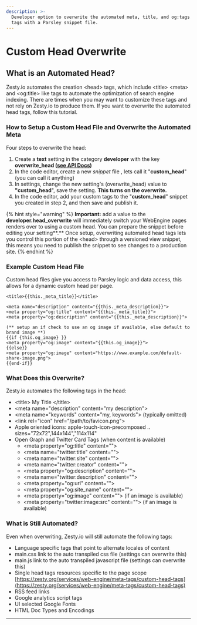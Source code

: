 ```yaml
---
description: >-
  Developer option to overwrite the automated meta, title, and og:tags <head>
  tags with a Parsley snippet file.
---
```


# Custom Head Overwrite

## What is an Automated Head?

Zesty.io automates the creation &lt;head&gt; tags, which include &lt;title&gt; &lt;meta&gt; and &lt;og:title&gt; like tags to automate the optimization of search engine indexing. There are times when you may want to customize these tags and not rely on Zesty.io to produce them. If you want to overwrite the automated head tags, follow this tutorial.

### How to Setup a Custom Head File and Overwrite the Automated Meta

Four steps to overwrite the head:

1. Create a **text** setting in the category **developer** with the key **overwrite\_head \(**[**see API Docs**](https://instances-api.zesty.org/?version=latest#588eccb2-8f3a-482d-b2dd-cfc9a2be93e9)**\)**
2. In the code editor, create a new _snippet_ file , lets call it "**custom\_head**" \(you can call it anything\)
3. In settings, change the new setting's \(overwrite\_head\) value to **"custom\_head**", save the setting.  **This turns on the overwrite.**
4. In the code editor, add your custom tags to the "**custom\_head**" snippet you created in step 2,  and then save and publish it.

{% hint style="warning" %}
**Important:** add a value to the **developer.head\_overwrite** will immediately switch your WebEngine pages renders over to using a custom head. You can prepare the snippet before editing your setting**.** Once setup, overwriting automated head tags lets you control this portion of the &lt;head&gt; through a versioned view snippet, this means you need to publish the snippet to see changes to a production site.
{% endhint %}

### Example Custom Head File

Custom head files give you access to Parsley logic and data access, this allows for a dynamic custom head per page.

```markup
<title>{{this._meta_title}}</title>

<meta name="description" content="{{this._meta_description}}">
<meta property="og:title" content="{{this._meta_title}}">
<meta property="og:description" content="{{this._meta_description}}">

(** setup an if check to use an og image if available, else default to brand image **)
{{if {this.og_image} }}
<meta property="og:image" content="{{this.og_image}}">
{{else}}
<meta property="og:image" content="https://www.example.com/default-share-image.png">
{{end-if}}

```

### What Does this Overwrite?

Zesty.io automates the following tags in the head:

* &lt;title&gt; My Title &lt;/title&gt;
* &lt;meta name="description" content="my description"&gt;
* &lt;meta name="keywords" content="my, keywords"&gt; \(typically omitted\)
* &lt;link rel="icon" href="/path/to/favicon.png"&gt;
* Apple oriented icons: apple-touch-icon-precomposed .. sizes="72x72",144x144","114x114"
* Open Graph and Twitter Card Tags \(when content is available\)
  * &lt;meta property="og:title" content=""&gt;
  * &lt;meta name="twitter:title" content=""&gt;
  * &lt;meta name="twitter:site" content=""&gt;
  * &lt;meta name="twitter:creator" content=""&gt;
  * &lt;meta property="og:description" content=""&gt;
  * &lt;meta name="twitter:description" content=""&gt;
  * &lt;meta property="og:url" content=""&gt;
  * &lt;meta property="og:site\_name" content=""&gt;
  * &lt;meta property="og:image" content=""&gt; \(if an image is available\)
  * &lt;meta property="twitter:image:src" content=""&gt; \(if an image is available\)

### What is Still Automated?

Even when overwriting, Zesty.io will still automate the following tags:

* Language specific tags that point to alternate locales of content
* main.css link to the auto transpiled css file \(settings can overwrite this\)
* main.js link to the auto transpiled javascript file \(settings can overwrite this\)
* Single head tags resources specific to the page scope [https://zesty.org/services/web-engine/meta-tags/custom-head-tags](https://zesty.org/services/web-engine/meta-tags/custom-head-tags)
* RSS feed links
* Google analytics script tags
* UI selected Google Fonts
* HTML Doc Types and Encodings



  
****



